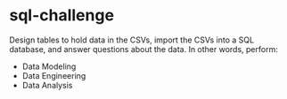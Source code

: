 # sql-challenge
Design tables to hold data in the CSVs, import the CSVs into a SQL database, and answer questions about the data.
In other words, perform:
  - Data Modeling
  - Data Engineering
  - Data Analysis
